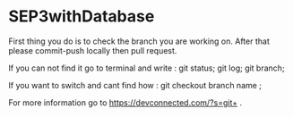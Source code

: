# SEP3withDatabase

First thing you do is to check the branch you are working on.
After that please commit-push  locally then pull request.

If you can not find it go to terminal and write :
git status;
git log;
git branch;

If you want to switch and cant find how :
 git checkout branch name ;

For more information go to https://devconnected.com/?s=git+ .
